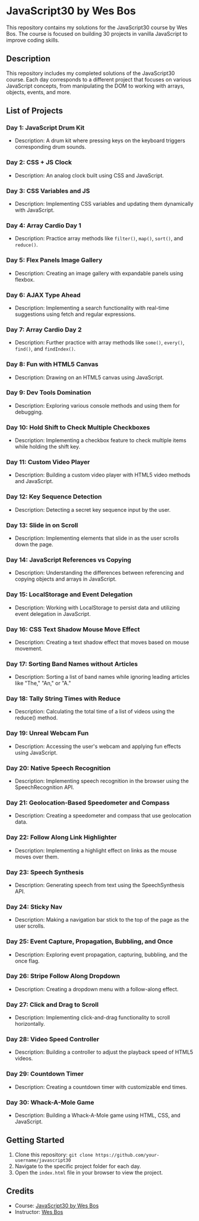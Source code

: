 # JavaScript30 by Wes Bos

This repository contains my solutions for the JavaScript30 course by Wes Bos. The course is focused on building 30 projects in vanilla JavaScript to improve coding skills.

## Description

This repository includes my completed solutions of the JavaScript30 course. Each day corresponds to a different project that focuses on various JavaScript concepts, from manipulating the DOM to working with arrays, objects, events, and more.

## List of Projects

### Day 1: JavaScript Drum Kit
- Description: A drum kit where pressing keys on the keyboard triggers corresponding drum sounds.

### Day 2: CSS + JS Clock
- Description: An analog clock built using CSS and JavaScript.
 
### Day 3: CSS Variables and JS
- Description: Implementing CSS variables and updating them dynamically with JavaScript.

### Day 4: Array Cardio Day 1
- Description: Practice array methods like `filter()`, `map()`, `sort()`, and `reduce()`.

### Day 5: Flex Panels Image Gallery
- Description: Creating an image gallery with expandable panels using flexbox.

### Day 6: AJAX Type Ahead
- Description: Implementing a search functionality with real-time suggestions using fetch and regular expressions.

### Day 7: Array Cardio Day 2
- Description: Further practice with array methods like `some()`, `every()`, `find()`, and `findIndex()`.

### Day 8: Fun with HTML5 Canvas
- Description: Drawing on an HTML5 canvas using JavaScript.

### Day 9: Dev Tools Domination
- Description: Exploring various console methods and using them for debugging.

### Day 10: Hold Shift to Check Multiple Checkboxes
- Description: Implementing a checkbox feature to check multiple items while holding the shift key.

### Day 11: Custom Video Player
- Description: Building a custom video player with HTML5 video methods and JavaScript.

### Day 12: Key Sequence Detection
- Description: Detecting a secret key sequence input by the user.

### Day 13: Slide in on Scroll
- Description: Implementing elements that slide in as the user scrolls down the page.

### Day 14: JavaScript References vs Copying
- Description: Understanding the differences between referencing and copying objects and arrays in JavaScript.

### Day 15: LocalStorage and Event Delegation
- Description: Working with LocalStorage to persist data and utilizing event delegation in JavaScript.

### Day 16: CSS Text Shadow Mouse Move Effect
- Description: Creating a text shadow effect that moves based on mouse movement.

### Day 17: Sorting Band Names without Articles
- Description: Sorting a list of band names while ignoring leading articles like "The," "An," or "A."

### Day 18: Tally String Times with Reduce
- Description: Calculating the total time of a list of videos using the reduce() method.

### Day 19: Unreal Webcam Fun
- Description: Accessing the user's webcam and applying fun effects using JavaScript.

### Day 20: Native Speech Recognition
- Description: Implementing speech recognition in the browser using the SpeechRecognition API.

### Day 21: Geolocation-Based Speedometer and Compass
- Description: Creating a speedometer and compass that use geolocation data.

### Day 22: Follow Along Link Highlighter
- Description: Implementing a highlight effect on links as the mouse moves over them.

### Day 23: Speech Synthesis
- Description: Generating speech from text using the SpeechSynthesis API.

### Day 24: Sticky Nav
- Description: Making a navigation bar stick to the top of the page as the user scrolls.

### Day 25: Event Capture, Propagation, Bubbling, and Once
- Description: Exploring event propagation, capturing, bubbling, and the once flag.

### Day 26: Stripe Follow Along Dropdown
- Description: Creating a dropdown menu with a follow-along effect.

### Day 27: Click and Drag to Scroll
- Description: Implementing click-and-drag functionality to scroll horizontally.

### Day 28: Video Speed Controller
- Description: Building a controller to adjust the playback speed of HTML5 videos.

### Day 29: Countdown Timer
- Description: Creating a countdown timer with customizable end times.

### Day 30: Whack-A-Mole Game
- Description: Building a Whack-A-Mole game using HTML, CSS, and JavaScript.

## Getting Started

1. Clone this repository: `git clone https://github.com/your-username/javascript30`
2. Navigate to the specific project folder for each day.
3. Open the `index.html` file in your browser to view the project.

## Credits

- Course: [JavaScript30 by Wes Bos](https://javascript30.com/)
- Instructor: [Wes Bos](https://wesbos.com/)
